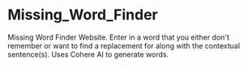 # Missing_Word_Finder
Missing Word Finder Website. Enter in a word that you either don't remember or want to find a replacement for along with the contextual sentence(s). Uses Cohere AI to generate words.
